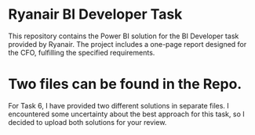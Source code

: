 # Ryanair BI Developer Task

This repository contains the Power BI solution for the BI Developer task provided by Ryanair. The project includes a one-page report designed for the CFO, fulfilling the specified requirements.

# Two files can be found in the Repo.
For Task 6, I have provided two different solutions in separate files. I encountered some uncertainty about the best approach for this task, so I decided to upload both solutions for your review.
